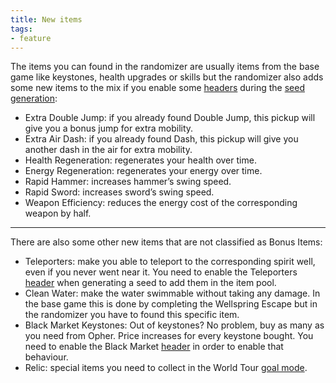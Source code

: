 ```yaml
---
title: New items
tags:
- feature
---
```


The items you can found in the randomizer are usually items from the base game like keystones, health upgrades or skills but the randomizer also adds some new items to the mix if you enable some [headers](/seedgen/headers) during the [seed generation](/seedgen):

* Extra Double Jump: if you already found Double Jump, this pickup will give you a bonus jump for extra mobility.
* Extra Air Dash: if you already found Dash, this pickup will give you another dash in the air for extra mobility.
* Health Regeneration: regenerates your health over time.
* Energy Regeneration: regenerates your energy over time.
* Rapid Hammer: increases hammer’s swing speed.
* Rapid Sword: increases sword’s swing speed.
* Weapon Efficiency: reduces the energy cost of the corresponding weapon by half.

***

There are also some other new items that are not classified as Bonus Items:
* Teleporters: make you able to teleport to the corresponding spirit well, even if you never went near it. You need to enable the Teleporters [header](/seedgen/headers) when generating a seed to add them in the item pool.
* Clean Water: make the water swimmable without taking any damage. In the base game this is done by completing the Wellspring Escape but in the randomizer you have to found this specific item.
* Black Market Keystones: Out of keystones? No problem, buy as many as you need from Opher. Price increases for every keystone bought. You need to enable the Black Market [header](/seedgen/headers) in order to enable that behaviour.
* Relic: special items you need to collect in the World Tour [goal mode](/seedgen/goals).
